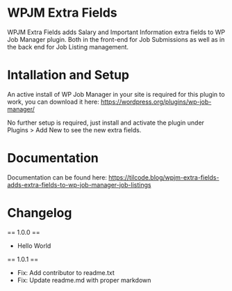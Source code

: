 # WPJM Extra Fields

WPJM Extra Fields adds Salary and Important Information extra fields to WP Job Manager plugin. Both in the front-end for Job Submissions as well as in the back end for Job Listing management.

# Intallation and Setup

An active install of WP Job Manager in your site is required for this plugin to work, you can download it here: https://wordpress.org/plugins/wp-job-manager/

No further setup is required, just install and activate the plugin under Plugins > Add New to see the new extra fields.

# Documentation

Documentation can be found here: https://tilcode.blog/wpjm-extra-fields-adds-extra-fields-to-wp-job-manager-job-listings

# Changelog

== 1.0.0 ==
- Hello World

== 1.0.1 ==
- Fix: Add contributor to readme.txt
- Fix: Update readme.md with proper markdown